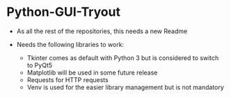 # Python-GUI-Tryout

- As all the rest of the repositories, this needs a new Readme

- Needs the following libraries to work:
    - Tkinter comes as default with Python 3 but is considered to switch to PyQt5
    - Matplotlib will be used in some future release
    - Requests for HTTP requests 
    - Venv is used for the easier library management but is not mandatory
